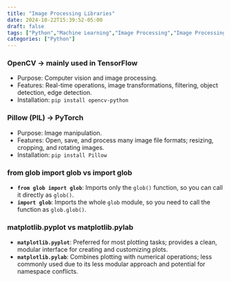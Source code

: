 ```yaml
---
title: "Image Processing Libraries"
date: 2024-10-22T15:39:52-05:00
draft: false
tags: ["Python","Machine Learning","Image Processing","Image Processing Libraries", "Learning notes"]
categories: ["Python"]
---
```

### OpenCV → mainly used in TensorFlow

- Purpose: Computer vision and image processing.
- Features: Real-time operations, image transformations, filtering, object detection, edge detection.
- Installation: `pip install opencv-python`


### Pillow (PIL) → PyTorch

- Purpose: Image manipulation.
- Features: Open, save, and process many image file formats; resizing, cropping, and rotating images.
- Installation: `pip install Pillow`

### **from glob import glob vs import glob**

- **`from glob import glob`**: Imports only the `glob()` function, so you can call it directly as `glob()`.
- **`import glob`**: Imports the whole `glob` module, so you need to call the function as `glob.glob()`.

### **matplotlib.pyplot vs matplotlib.pylab**

- **`matplotlib.pyplot`**: Preferred for most plotting tasks; provides a clean, modular interface for creating and customizing plots.
- **`matplotlib.pylab`**: Combines plotting with numerical operations; less commonly used due to its less modular approach and potential for namespace conflicts.